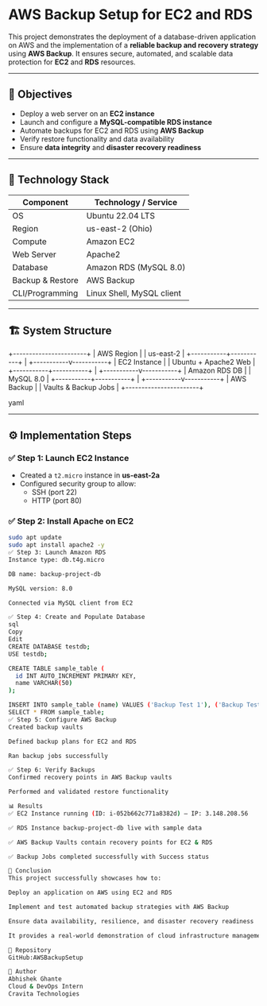# AWS Backup Setup for EC2 and RDS

This project demonstrates the deployment of a database-driven application on AWS and the implementation of a **reliable backup and recovery strategy** using **AWS Backup**. It ensures secure, automated, and scalable data protection for **EC2** and **RDS** resources.

---

## 🎯 Objectives

- Deploy a web server on an **EC2 instance**
- Launch and configure a **MySQL-compatible RDS instance**
- Automate backups for EC2 and RDS using **AWS Backup**
- Verify restore functionality and data availability
- Ensure **data integrity** and **disaster recovery readiness**

---

## 🧰 Technology Stack

| Component         | Technology / Service         |
|------------------|-------------------------------|
| OS               | Ubuntu 22.04 LTS              |
| Region           | us-east-2 (Ohio)              |
| Compute          | Amazon EC2                    |
| Web Server       | Apache2                       |
| Database         | Amazon RDS (MySQL 8.0)        |
| Backup & Restore | AWS Backup                    |
| CLI/Programming  | Linux Shell, MySQL client     |

---

## 🏗 System Structure

+-----------------------+
| AWS Region |
| us-east-2 |
+-----------+-----------+
|
+-----------v-----------+
| EC2 Instance |
| Ubuntu + Apache2 Web |
+-----------+-----------+
|
+-----------v-----------+
| Amazon RDS DB |
| MySQL 8.0 |
+-----------+-----------+
|
+-----------v-----------+
| AWS Backup |
| Vaults & Backup Jobs |
+-----------------------+

yaml

---

## ⚙️ Implementation Steps

### ✅ Step 1: Launch EC2 Instance
- Created a `t2.micro` instance in **us-east-2a**
- Configured security group to allow:
  - SSH (port 22)
  - HTTP (port 80)

### ✅ Step 2: Install Apache on EC2
```bash
sudo apt update
sudo apt install apache2 -y
✅ Step 3: Launch Amazon RDS
Instance type: db.t4g.micro

DB name: backup-project-db

MySQL version: 8.0

Connected via MySQL client from EC2

✅ Step 4: Create and Populate Database
sql
Copy
Edit
CREATE DATABASE testdb;
USE testdb;

CREATE TABLE sample_table (
  id INT AUTO_INCREMENT PRIMARY KEY,
  name VARCHAR(50)
);

INSERT INTO sample_table (name) VALUES ('Backup Test 1'), ('Backup Test 2');
SELECT * FROM sample_table;
✅ Step 5: Configure AWS Backup
Created backup vaults

Defined backup plans for EC2 and RDS

Ran backup jobs successfully

✅ Step 6: Verify Backups
Confirmed recovery points in AWS Backup vaults

Performed and validated restore functionality

📊 Results
✅ EC2 Instance running (ID: i-052b662c771a8382d) — IP: 3.148.208.56

✅ RDS Instance backup-project-db live with sample data

✅ AWS Backup Vaults contain recovery points for EC2 & RDS

✅ Backup Jobs completed successfully with Success status

📝 Conclusion
This project successfully showcases how to:

Deploy an application on AWS using EC2 and RDS

Implement and test automated backup strategies with AWS Backup

Ensure data availability, resilience, and disaster recovery readiness

It provides a real-world demonstration of cloud infrastructure management and emphasizes the importance of automated data protection in production environments.

📁 Repository
GitHub:AWSBackupSetup

👤 Author
Abhishek Ghante
Cloud & DevOps Intern
Cravita Technologies

